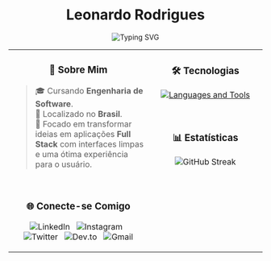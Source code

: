 <p align="center">
  <h1 align="center">Leonardo Rodrigues</h1>
</p>

<p align="center">
  <img src="https://readme-typing-svg.demolab.com?font=Roboto&weight=800&size=23&duration=2000&pause=1000&color=auto&background=1F00FF00&center=true&vCenter=true&width=500&lines=Code.;Create.;Innovate.;Full+Stack;Problem+Solver;Always+Learning" alt="Typing SVG" />
</p>

<table width="100%">
  <tr>
    <td width="55%" valign="top">
      <h3 align="center">📌 Sobre Mim</h3>
      <blockquote>
        <p>
          🎓 Cursando <b>Engenharia de Software</b>.<br>
          📍 Localizado no <b>Brasil</b>.<br>
          🎯 Focado em transformar ideias em aplicações <b>Full Stack</b> com interfaces limpas e uma ótima experiência para o usuário.
        </p>
      </blockquote>
      <br>
      <h3 align="center">🌐 Conecte-se Comigo</h3>
      <p align="center">
        <a href="https://linkedin.com/in/leonardo-rodrigues-617a78298" target="_blank" style="text-decoration: none;">
          <img src="https://skillicons.dev/icons?i=linkedin" alt="LinkedIn" />
        </a>&nbsp;
        <a href="https://www.instagram.com/leonard0_rodriguess" target="_blank" style="text-decoration: none;">
          <img src="https://skillicons.dev/icons?i=instagram" alt="Instagram" />
        </a>&nbsp;
        <a href="https://x.com/Leonardo_Rodri_" target="_blank" style="text-decoration: none;">
          <img src="https://skillicons.dev/icons?i=twitter" alt="Twitter" />
        </a>&nbsp;
        <a href="#" target="_blank" style="text-decoration: none;">
          <img src="https://skillicons.dev/icons?i=devto" alt="Dev.to" />
        </a>&nbsp;
        <a href="#" target="_blank" style="text-decoration: none;">
          <img src="https://skillicons.dev/icons?i=gmail" alt="Gmail" />
        </a>
      </p>
    </td>
    <td width="45%" valign="top">
      <h3 align="center">🛠️ Tecnologias</h3>
      <p align="center">
        <a href="https://skillicons.dev">
          <img src="https://skillicons.dev/icons?i=python,java,javascript,html,css,mongodb,flask,electron,figma,bash,git,vscode,postman&theme=dark&perline=7" alt="Languages and Tools" />
        </a>
      </p>
      <br>
      <h3 align="center">📊 Estatísticas</h3>
      <p align="center">
        <img src="https://github-readme-streak-stats.herokuapp.com/?user=lcrodriguess&theme=auto&hide_border=true&background=0D1117&fire=8A2BE2&ring=00BFFF&currStreakNum=FFFFFF" alt="GitHub Streak" />
      </p>
    </td>
  </tr>
</table>
